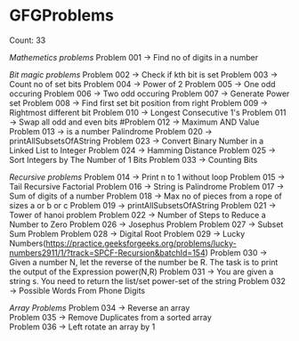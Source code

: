 # GFGProblems

Count: 33

*Mathemetics problems*
Problem 001  -> Find no of digits in a number


*Bit magic problems*
Problem 002  -> Check if kth bit is set
Problem 003  -> Count no of set bits
Problem 004  -> Power of 2
Problem 005  -> One odd occuring
Problem 006  -> Two odd occuring
Problem 007  -> Generate Power set
Problem 008  -> Find first set bit position from right
Problem 009  -> Rightmost different bit
Problem 010  -> Longest Consecutive 1's
Problem 011  -> Swap all odd and even bits
#Problem 012  -> Maximum AND Value
Problem 013  -> is a number Palindrome
Problem 020  -> printAllSubsetsOfAString
Problem 023  -> Convert Binary Number in a Linked List to Integer
Problem 024  -> Hamming Distance
Problem 025  -> Sort Integers by The Number of 1 Bits
Problem 033  -> Counting Bits


*Recursive problems*
Problem 014  -> Print n to 1 without loop
Problem 015  -> Tail Recursive Factorial
Problem 016  -> String is Palindrome
Problem 017  -> Sum of digits of a number
Problem 018  -> Max no of pieces from a rope of sizes a or b or c
Problem 019  -> printAllSubsetsOfAString
Problem 021  -> Tower of hanoi problem
Problem 022  -> Number of Steps to Reduce a Number to Zero
Problem 026  -> Josephus Problem
Problem 027  -> Subset Sum Problem
Problem 028  -> Digital Root
Problem 029  -> Lucky Numbers(https://practice.geeksforgeeks.org/problems/lucky-numbers2911/1/?track=SPCF-Recursion&batchId=154) 
Problem 030  -> Given a number N, let the reverse of the number be R. The task is to print the output of the Expression power(N,R) 
Problem 031  -> You are given a string s. You need to return the list/set  power-set of the string
Problem 032  -> Possible Words From Phone Digits


*Array Problems*
Problem 034  -> Reverse an array  
Problem 035  -> Remove Duplicates from a sorted array  
Problem 036  -> Left rotate an array by 1  



